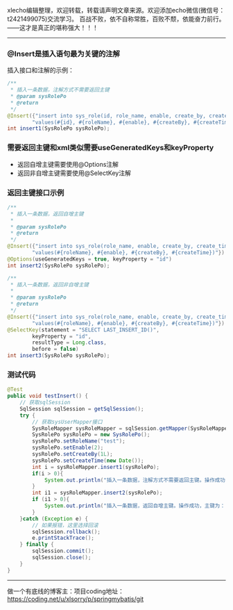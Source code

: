 xlecho编辑整理，欢迎转载，转载请声明文章来源。欢迎添加echo微信(微信号：t2421499075)交流学习。 百战不败，依不自称常胜，百败不颓，依能奋力前行。——这才是真正的堪称强大！！！

---

### @Insert是插入语句最为关键的注解
插入接口和注解的示例：
```java
/**
 * 插入一条数据，注解方式不需要返回主键
 * @param sysRolePo
 * @return
 */
@Insert({"insert into sys_role(id, role_name, enable, create_by, create_time) ",
        "values(#{id}, #{roleName}, #{enable}, #{createBy}, #{createTime})"})
int insert1(SysRolePo sysRolePo);
```

### 需要返回主键和xml类似需要useGeneratedKeys和keyProperty
- 返回自增主键需要使用@Options注解
- 返回非自增主键需要使用@SelectKey注解

### 返回主键接口示例
```java
/**
 * 插入一条数据，返回自增主键
 *
 * @param sysRolePo
 * @return
 */
@Insert({"insert into sys_role(role_name, enable, create_by, create_time)",
        "values(#{roleName}, #{enable}, #{createBy}, #{createTime})"})
@Options(useGeneratedKeys = true, keyProperty = "id")
int insert2(SysRolePo sysRolePo);

/**
 * 插入一条数据，返回非自增主键
 *
 * @param sysRolePo
 * @return
 */
@Insert({"insert into sys_role(role_name, enable, create_by, create_time)",
        "values(#{roleName}, #{enable}, #{createBy}, #{createTime})"})
@SelectKey(statement = "SELECT LAST_INSERT_ID()",
        keyProperty = "id",
        resultType = Long.class,
        before = false)
int insert3(SysRolePo sysRolePo);
```

### 测试代码
```java
@Test
public void testInsert() {
    // 获取sqlSession
    SqlSession sqlSession = getSqlSession();
    try {
        // 获取sysUserMapper接口
        SysRoleMapper sysRoleMapper = sqlSession.getMapper(SysRoleMapper.class);
        SysRolePo sysRolePo = new SysRolePo();
        sysRolePo.setRoleName("test");
        sysRolePo.setEnable(2);
        sysRolePo.setCreateBy(1L);
        sysRolePo.setCreateTime(new Date());
        int i = sysRoleMapper.insert1(sysRolePo);
        if(i > 0){
            System.out.println("插入一条数据，注解方式不需要返回主键。操作成功");
        }
        int i1 = sysRoleMapper.insert2(sysRolePo);
        if (i1 > 0){
            System.out.println("插入一条数据，返回自增主键。操作成功，主键为：" + sysRolePo.getId());
        }
    }catch (Exception e) {
        // 如果报错，这里选择回滚
        sqlSession.rollback();
        e.printStackTrace();
    } finally {
        sqlSession.commit();
        sqlSession.close();
    }
}
```

---
做一个有底线的博客主：项目coding地址：https://coding.net/u/xlsorry/p/springmybatis/git